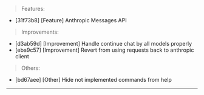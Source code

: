 > Features:
- [31f73b8] [Feature] Anthropic Messages API

> Improvements:
- [d3ab59d] [Improvement] Handle continue chat by all models properly
- [eba9c57] [Improvement] Revert from using requests back to anthropic client

> Others:
- [bd67aee] [Other] Hide not implemented commands from help


---
